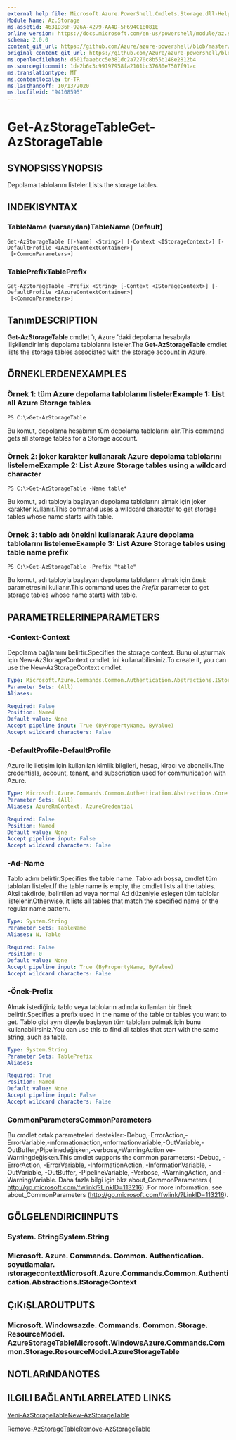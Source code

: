 ```yaml
---
external help file: Microsoft.Azure.PowerShell.Cmdlets.Storage.dll-Help.xml
Module Name: Az.Storage
ms.assetid: 4631D36F-926A-4279-AA4D-5F694C18081E
online version: https://docs.microsoft.com/en-us/powershell/module/az.storage/get-azstoragetable
schema: 2.0.0
content_git_url: https://github.com/Azure/azure-powershell/blob/master/src/Storage/Storage.Management/help/Get-AzStorageTable.md
original_content_git_url: https://github.com/Azure/azure-powershell/blob/master/src/Storage/Storage.Management/help/Get-AzStorageTable.md
ms.openlocfilehash: d501faaebcc5e381dc2a7270c8b55b148e2812b4
ms.sourcegitcommit: 1de2b6c3c99197958fa2101bc37680e7507f91ac
ms.translationtype: MT
ms.contentlocale: tr-TR
ms.lasthandoff: 10/13/2020
ms.locfileid: "94108595"
---
```

# <span data-ttu-id="e1e05-101">Get-AzStorageTable</span><span class="sxs-lookup"><span data-stu-id="e1e05-101">Get-AzStorageTable</span></span>

## <span data-ttu-id="e1e05-102">SYNOPSIS</span><span class="sxs-lookup"><span data-stu-id="e1e05-102">SYNOPSIS</span></span>
<span data-ttu-id="e1e05-103">Depolama tablolarını listeler.</span><span class="sxs-lookup"><span data-stu-id="e1e05-103">Lists the storage tables.</span></span>

## <span data-ttu-id="e1e05-104">INDEKI</span><span class="sxs-lookup"><span data-stu-id="e1e05-104">SYNTAX</span></span>

### <span data-ttu-id="e1e05-105">TableName (varsayılan)</span><span class="sxs-lookup"><span data-stu-id="e1e05-105">TableName (Default)</span></span>
```
Get-AzStorageTable [[-Name] <String>] [-Context <IStorageContext>] [-DefaultProfile <IAzureContextContainer>]
 [<CommonParameters>]
```

### <span data-ttu-id="e1e05-106">TablePrefix</span><span class="sxs-lookup"><span data-stu-id="e1e05-106">TablePrefix</span></span>
```
Get-AzStorageTable -Prefix <String> [-Context <IStorageContext>] [-DefaultProfile <IAzureContextContainer>]
 [<CommonParameters>]
```

## <span data-ttu-id="e1e05-107">Tanım</span><span class="sxs-lookup"><span data-stu-id="e1e05-107">DESCRIPTION</span></span>
<span data-ttu-id="e1e05-108">**Get-AzStorageTable** cmdlet 'ı, Azure 'daki depolama hesabıyla ilişkilendirilmiş depolama tablolarını listeler.</span><span class="sxs-lookup"><span data-stu-id="e1e05-108">The **Get-AzStorageTable** cmdlet lists the storage tables associated with the storage account in Azure.</span></span>

## <span data-ttu-id="e1e05-109">ÖRNEKLERDEN</span><span class="sxs-lookup"><span data-stu-id="e1e05-109">EXAMPLES</span></span>

### <span data-ttu-id="e1e05-110">Örnek 1: tüm Azure depolama tablolarını listeler</span><span class="sxs-lookup"><span data-stu-id="e1e05-110">Example 1: List all Azure Storage tables</span></span>
```
PS C:\>Get-AzStorageTable
```

<span data-ttu-id="e1e05-111">Bu komut, depolama hesabının tüm depolama tablolarını alır.</span><span class="sxs-lookup"><span data-stu-id="e1e05-111">This command gets all storage tables for a Storage account.</span></span>

### <span data-ttu-id="e1e05-112">Örnek 2: joker karakter kullanarak Azure depolama tablolarını listeleme</span><span class="sxs-lookup"><span data-stu-id="e1e05-112">Example 2: List Azure Storage tables using a wildcard character</span></span>
```
PS C:\>Get-AzStorageTable -Name table*
```

<span data-ttu-id="e1e05-113">Bu komut, adı tabloyla başlayan depolama tablolarını almak için joker karakter kullanır.</span><span class="sxs-lookup"><span data-stu-id="e1e05-113">This command uses a wildcard character to get storage tables whose name starts with table.</span></span>

### <span data-ttu-id="e1e05-114">Örnek 3: tablo adı önekini kullanarak Azure depolama tablolarını listeleme</span><span class="sxs-lookup"><span data-stu-id="e1e05-114">Example 3: List Azure Storage tables using table name prefix</span></span>
```
PS C:\>Get-AzStorageTable -Prefix "table"
```

<span data-ttu-id="e1e05-115">Bu komut, adı tabloyla başlayan depolama tablolarını almak için *önek* parametresini kullanır.</span><span class="sxs-lookup"><span data-stu-id="e1e05-115">This command uses the *Prefix* parameter to get storage tables whose name starts with table.</span></span>

## <span data-ttu-id="e1e05-116">PARAMETRELERINE</span><span class="sxs-lookup"><span data-stu-id="e1e05-116">PARAMETERS</span></span>

### <span data-ttu-id="e1e05-117">-Context</span><span class="sxs-lookup"><span data-stu-id="e1e05-117">-Context</span></span>
<span data-ttu-id="e1e05-118">Depolama bağlamını belirtir.</span><span class="sxs-lookup"><span data-stu-id="e1e05-118">Specifies the storage context.</span></span>
<span data-ttu-id="e1e05-119">Bunu oluşturmak için New-AzStorageContext cmdlet 'ini kullanabilirsiniz.</span><span class="sxs-lookup"><span data-stu-id="e1e05-119">To create it, you can use the New-AzStorageContext cmdlet.</span></span>

```yaml
Type: Microsoft.Azure.Commands.Common.Authentication.Abstractions.IStorageContext
Parameter Sets: (All)
Aliases:

Required: False
Position: Named
Default value: None
Accept pipeline input: True (ByPropertyName, ByValue)
Accept wildcard characters: False
```

### <span data-ttu-id="e1e05-120">-DefaultProfile</span><span class="sxs-lookup"><span data-stu-id="e1e05-120">-DefaultProfile</span></span>
<span data-ttu-id="e1e05-121">Azure ile iletişim için kullanılan kimlik bilgileri, hesap, kiracı ve abonelik.</span><span class="sxs-lookup"><span data-stu-id="e1e05-121">The credentials, account, tenant, and subscription used for communication with Azure.</span></span>

```yaml
Type: Microsoft.Azure.Commands.Common.Authentication.Abstractions.Core.IAzureContextContainer
Parameter Sets: (All)
Aliases: AzureRmContext, AzureCredential

Required: False
Position: Named
Default value: None
Accept pipeline input: False
Accept wildcard characters: False
```

### <span data-ttu-id="e1e05-122">-Ad</span><span class="sxs-lookup"><span data-stu-id="e1e05-122">-Name</span></span>
<span data-ttu-id="e1e05-123">Tablo adını belirtir.</span><span class="sxs-lookup"><span data-stu-id="e1e05-123">Specifies the table name.</span></span>
<span data-ttu-id="e1e05-124">Tablo adı boşsa, cmdlet tüm tabloları listeler.</span><span class="sxs-lookup"><span data-stu-id="e1e05-124">If the table name is empty, the cmdlet lists all the tables.</span></span>
<span data-ttu-id="e1e05-125">Aksi takdirde, belirtilen ad veya normal Ad düzeniyle eşleşen tüm tablolar listelenir.</span><span class="sxs-lookup"><span data-stu-id="e1e05-125">Otherwise, it lists all tables that match the specified name or the regular name pattern.</span></span>

```yaml
Type: System.String
Parameter Sets: TableName
Aliases: N, Table

Required: False
Position: 0
Default value: None
Accept pipeline input: True (ByPropertyName, ByValue)
Accept wildcard characters: False
```

### <span data-ttu-id="e1e05-126">-Önek</span><span class="sxs-lookup"><span data-stu-id="e1e05-126">-Prefix</span></span>
<span data-ttu-id="e1e05-127">Almak istediğiniz tablo veya tabloların adında kullanılan bir önek belirtir.</span><span class="sxs-lookup"><span data-stu-id="e1e05-127">Specifies a prefix used in the name of the table or tables you want to get.</span></span>
<span data-ttu-id="e1e05-128">Tablo gibi aynı dizeyle başlayan tüm tabloları bulmak için bunu kullanabilirsiniz.</span><span class="sxs-lookup"><span data-stu-id="e1e05-128">You can use this to find all tables that start with the same string, such as table.</span></span>

```yaml
Type: System.String
Parameter Sets: TablePrefix
Aliases:

Required: True
Position: Named
Default value: None
Accept pipeline input: False
Accept wildcard characters: False
```

### <span data-ttu-id="e1e05-129">CommonParameters</span><span class="sxs-lookup"><span data-stu-id="e1e05-129">CommonParameters</span></span>
<span data-ttu-id="e1e05-130">Bu cmdlet ortak parametreleri destekler:-Debug,-ErrorAction,-ErrorVariable,-ınformationaction,-ınformationvariable,-OutVariable,-OutBuffer,-Pipelinedeğişken,-verbose,-WarningAction ve-Warningdeğişken.</span><span class="sxs-lookup"><span data-stu-id="e1e05-130">This cmdlet supports the common parameters: -Debug, -ErrorAction, -ErrorVariable, -InformationAction, -InformationVariable, -OutVariable, -OutBuffer, -PipelineVariable, -Verbose, -WarningAction, and -WarningVariable.</span></span> <span data-ttu-id="e1e05-131">Daha fazla bilgi için bkz about_CommonParameters ( http://go.microsoft.com/fwlink/?LinkID=113216) .</span><span class="sxs-lookup"><span data-stu-id="e1e05-131">For more information, see about_CommonParameters (http://go.microsoft.com/fwlink/?LinkID=113216).</span></span>

## <span data-ttu-id="e1e05-132">GÖLGELENDIRICI</span><span class="sxs-lookup"><span data-stu-id="e1e05-132">INPUTS</span></span>

### <span data-ttu-id="e1e05-133">System. String</span><span class="sxs-lookup"><span data-stu-id="e1e05-133">System.String</span></span>

### <span data-ttu-id="e1e05-134">Microsoft. Azure. Commands. Common. Authentication. soyutlamalar. ıstoragecontext</span><span class="sxs-lookup"><span data-stu-id="e1e05-134">Microsoft.Azure.Commands.Common.Authentication.Abstractions.IStorageContext</span></span>

## <span data-ttu-id="e1e05-135">ÇıKıŞLAR</span><span class="sxs-lookup"><span data-stu-id="e1e05-135">OUTPUTS</span></span>

### <span data-ttu-id="e1e05-136">Microsoft. Windowsazde. Commands. Common. Storage. ResourceModel. AzureStorageTable</span><span class="sxs-lookup"><span data-stu-id="e1e05-136">Microsoft.WindowsAzure.Commands.Common.Storage.ResourceModel.AzureStorageTable</span></span>

## <span data-ttu-id="e1e05-137">NOTLARıNDA</span><span class="sxs-lookup"><span data-stu-id="e1e05-137">NOTES</span></span>

## <span data-ttu-id="e1e05-138">ILGILI BAĞLANTıLAR</span><span class="sxs-lookup"><span data-stu-id="e1e05-138">RELATED LINKS</span></span>

[<span data-ttu-id="e1e05-139">Yeni-AzStorageTable</span><span class="sxs-lookup"><span data-stu-id="e1e05-139">New-AzStorageTable</span></span>](./New-AzStorageTable.md)

[<span data-ttu-id="e1e05-140">Remove-AzStorageTable</span><span class="sxs-lookup"><span data-stu-id="e1e05-140">Remove-AzStorageTable</span></span>](./Remove-AzStorageTable.md)


